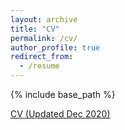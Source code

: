 ```yaml
---
layout: archive
title: "CV"
permalink: /cv/
author_profile: true
redirect_from:
  - /resume
---
```


{% include base_path %}

[CV (Updated Dec 2020)](https://philip-huang.github.io/files/cv.pdf)
